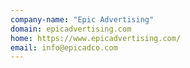 ```yaml
---
company-name: "Epic Advertising"
domain: epicadvertising.com
home: https://www.epicadvertising.com/
email: info@epicadco.com
---
```




